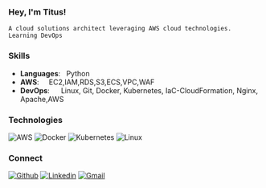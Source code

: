 ### Hey, I'm Titus!
    A cloud solutions architect leveraging AWS cloud technologies.
    Learning DevOps
### Skills 
- **Languages**: &nbsp;                          Python
- **AWS**: &nbsp;&nbsp;&nbsp;                            EC2,IAM,RDS,S3,ECS,VPC,WAF
- **DevOps**:  &nbsp;&nbsp;                      Linux, Git, Docker, Kubernetes, IaC-CloudFormation, Nginx, Apache,AWS

### Technologies
![AWS](https://img.shields.io/badge/-AWS-000?&logo=Amazon-AWS&logoColor=F90)
![Docker](https://img.shields.io/badge/-Docker-000?&logo=Docker)
![Kubernetes](https://img.shields.io/badge/-Kubernetes-000?&logo=Kubernetes)
![Linux](https://img.shields.io/badge/-Linux-000?&logo=Linux)

### Connect
[![Github](https://img.shields.io/badge/-Github-000?style=flat&logo=Github&logoColor=white)](https://github.com/lesinko)
[![Linkedin](https://img.shields.io/badge/-LinkedIn-blue?style=flat&logo=Linkedin&logoColor=white)](https://www.linkedin.com/in/titus-lesinko)
[![Gmail](https://img.shields.io/badge/-Gmail-c14438?style=flat&logo=Gmail&logoColor=white)](lesinko2@gmail.com)


